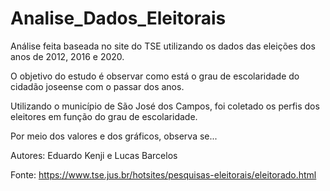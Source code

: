 # Analise_Dados_Eleitorais

Análise feita baseada no site do TSE utilizando os dados das eleições dos anos de 2012, 2016 e 2020.

O objetivo do estudo é observar como está o grau de escolaridade do cidadão joseense com o passar dos anos.

Utilizando o município de São José dos Campos, foi coletado os perfis dos eleitores em função do grau de escolaridade. 

Por meio dos valores e dos gráficos, observa se...



Autores: Eduardo Kenji e Lucas Barcelos

Fonte: https://www.tse.jus.br/hotsites/pesquisas-eleitorais/eleitorado.html

